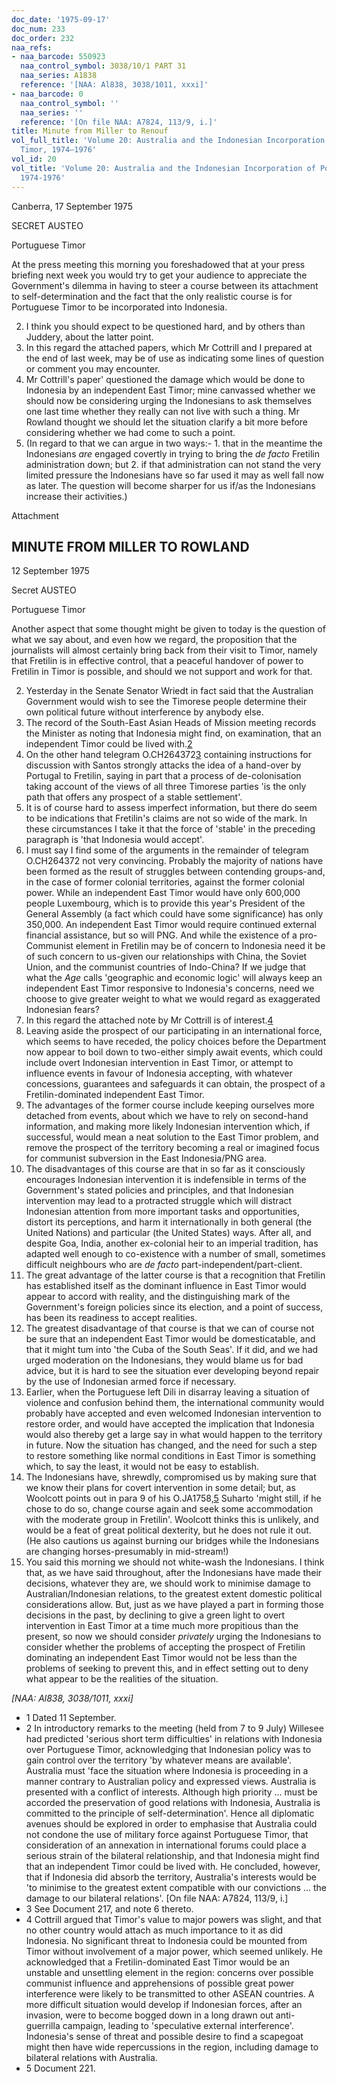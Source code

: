 ```yaml
---
doc_date: '1975-09-17'
doc_num: 233
doc_order: 232
naa_refs:
- naa_barcode: 550923
  naa_control_symbol: 3038/10/1 PART 31
  naa_series: A1838
  reference: '[NAA: Al838, 3038/1011, xxxi]'
- naa_barcode: 0
  naa_control_symbol: ''
  naa_series: ''
  reference: '[On file NAA: A7824, 113/9, i.]'
title: Minute from Miller to Renouf
vol_full_title: 'Volume 20: Australia and the Indonesian Incorporation of Portuguese
  Timor, 1974–1976'
vol_id: 20
vol_title: 'Volume 20: Australia and the Indonesian Incorporation of Portuguese Timor,
  1974-1976'
---
```


Canberra, 17 September 1975

SECRET AUSTEO

Portuguese Timor

At the press meeting this morning you foreshadowed that at your press briefing next week you would try to get your audience to appreciate the Government's dilemma in having to steer a course between its attachment to self-determination and the fact that the only realistic course is for Portuguese Timor to be incorporated into Indonesia.

  2. I think you should expect to be questioned hard, and by others than Juddery, about the latter point.
  3. In this regard the attached papers, which Mr Cottrill and I prepared at the end of last week, may be of use as indicating some lines of question or comment you may encounter.
  4. Mr Cottrill's paper' questioned the damage which would be done to Indonesia by an independent East Timor; mine canvassed whether we should now be considering urging the Indonesians to ask themselves one last time whether they really can not live with such a thing. Mr Rowland thought we should let the situation clarify a bit more before considering whether we had come to such a point.
  5. (In regard to that we can argue in two ways:- 
    1. that in the meantime the Indonesians _are_ engaged covertly in trying to bring the _de facto_ Fretilin administration down; but
    2. if that administration can not stand the very limited pressure the Indonesians have so far used it may as well fall now as later. The question will become sharper for us if/as the Indonesians increase their activities.)



Attachment

## MINUTE FROM MILLER TO ROWLAND

12 September 1975

Secret AUSTEO

Portuguese Timor

Another aspect that some thought might be given to today is the question of what we say about, and even how we regard, the proposition that the journalists will almost certainly bring back from their visit to Timor, namely that Fretilin is in effective control, that a peaceful handover of power to Fretilin in Timor is possible, and should we not support and work for that.

  2. Yesterday in the Senate Senator Wriedt in fact said that the Australian Government would wish to see the Timorese people determine their own political future without interference by anybody else.
  3. The record of the South-East Asian Heads of Mission meeting records the Minister as noting that Indonesia might find, on examination, that an independent Timor could be lived with.[2](#f2)
  4. On the other hand telegram O.CH264372[3](#f3) containing instructions for discussion with Santos strongly attacks the idea of a hand-over by Portugal to Fretilin, saying in part that a process of de-colonisation taking account of the views of all three Timorese parties 'is the only path that offers any prospect of a stable settlement'.
  5. It is of course hard to assess imperfect information, but there do seem to be indications that Fretilin's claims are not so wide of the mark. In these circumstances I take it that the force of 'stable' in the preceding paragraph is 'that Indonesia would accept'.
  6. I must say I find some of the arguments in the remainder of telegram O.CH264372 not very convincing. Probably the majority of nations have been formed as the result of struggles between contending groups-and, in the case of former colonial territories, against the former colonial power. While an independent East Timor would have only 600,000 people Luxembourg, which is to provide this year's President of the General Assembly (a fact which could have some significance) has only 350,000. An independent East Timor would require continued external financial assistance, but so will PNG. And while the existence of a pro-Communist element in Fretilin may be of concern to Indonesia need it be of such concern to us-given our relationships with China, the Soviet Union, and the communist countries of Indo-China? If we judge that what the _Age_ calls 'geographic and economic logic' will always keep an independent East Timor responsive to Indonesia's concerns, need we choose to give greater weight to what we would regard as exaggerated Indonesian fears?
  7. In this regard the attached note by Mr Cottrill is of interest.[4](#f4)
  8. Leaving aside the prospect of our participating in an international force, which seems to have receded, the policy choices before the Department now appear to boil down to two-either simply await events, which could include overt Indonesian intervention in East Timor, or attempt to influence events in favour of Indonesia accepting, with whatever concessions, guarantees and safeguards it can obtain, the prospect of a Fretilin-dominated independent East Timor.
  9. The advantages of the former course include keeping ourselves more detached from events, about which we have to rely on second-hand information, and making more likely Indonesian intervention which, if successful, would mean a neat solution to the East Timor problem, and remove the prospect of the territory becoming a real or imagined focus for communist subversion in the East Indonesia/PNG area.
  10. The disadvantages of this course are that in so far as it consciously encourages Indonesian intervention it is indefensible in terms of the Government's stated policies and principles, and that Indonesian intervention may lead to a protracted struggle which will distract Indonesian attention from more important tasks and opportunities, distort its perceptions, and harm it internationally in both general (the United Nations) and particular (the United States) ways. After all, and despite Goa, India, another ex-colonial heir to an imperial tradition, has adapted well enough to co-existence with a number of small, sometimes difficult neighbours who are _de facto_ part-independent/part-client.
  11. The great advantage of the latter course is that a recognition that Fretilin has established itself as the dominant influence in East Timor would appear to accord with reality, and the distinguishing mark of the Government's foreign policies since its election, and a point of success, has been its readiness to accept realities.
  12. The greatest disadvantage of that course is that we can of course not be sure that an independent East Timor would be domesticatable, and that it might tum into 'the Cuba of the South Seas'. If it did, and we had urged moderation on the Indonesians, they would blame us for bad advice, but it is hard to see the situation ever developing beyond repair by the use of Indonesian armed force if necessary.
  13. Earlier, when the Portuguese left Dili in disarray leaving a situation of violence and confusion behind them, the international community would probably have accepted and even welcomed Indonesian intervention to restore order, and would have accepted the implication that Indonesia would also thereby get a large say in what would happen to the territory in future. Now the situation has changed, and the need for such a step to restore something like normal conditions in East Timor is something which, to say the least, it would not be easy to establish.
  14. The Indonesians have, shrewdly, compromised us by making sure that we know their plans for covert intervention in some detail; but, as Woolcott points out in para 9 of his O.JA1758,[5](#f5) Suharto 'might still, if he chose to do so, change course again and seek some accommodation with the moderate group in Fretilin'. Woolcott thinks this is unlikely, and would be a feat of great political dexterity, but he does not rule it out. (He also cautions us against burning our bridges while the Indonesians are changing horses-presumably in mid-stream!)
  15. You said this morning we should not white-wash the Indonesians. I think that, as we have said throughout, after the Indonesians have made their decisions, whatever they are, we should work to minimise damage to Australian/Indonesian relations, to the greatest extent domestic political considerations allow. But, just as we have played a part in forming those decisions in the past, by declining to give a green light to overt intervention in East Timor at a time much more propitious than the present, so now we should consider _privately_ urging the Indonesians to consider whether the problems of accepting the prospect of Fretilin dominating an independent East Timor would not be less than the problems of seeking to prevent this, and in effect setting out to deny what appear to be the realities of the situation.



 _[NAA: Al838, 3038/1011, xxxi]_

  * 1 Dated 11 September.
  * 2 In introductory remarks to the meeting (held from 7 to 9 July) Willesee had predicted 'serious short term difficulties' in relations with Indonesia over Portuguese Timor, acknowledging that Indonesian policy was to gain control over the territory 'by whatever means are available'. Australia must 'face the situation where Indonesia is proceeding in a manner contrary to Australian policy and expressed views. Australia is presented with a conflict of interests. Although high priority ... must be accorded the preservation of good relations with Indonesia, Australia is committed to the principle of self-determination'. Hence all diplomatic avenues should be explored in order to emphasise that Australia could not condone the use of military force against Portuguese Timor, that consideration of an annexation in international forums could place a serious strain of the bilateral relationship, and that Indonesia might find that an independent Timor could be lived with. He concluded, however, that if Indonesia did absorb the territory, Australia's interests would be 'to minimise to the greatest extent compatible with our convictions ... the damage to our bilateral relations'. [On file NAA: A7824, 113/9, i.]
  * 3 See Document 217, and note 6 thereto.
  * 4 Cottrill argued that Timor's value to major powers was slight, and that no other country would attach as much importance to it as did Indonesia. No significant threat to Indonesia could be mounted from Timor without involvement of a major power, which seemed unlikely. He acknowledged that a Fretilin-dominated East Timor would be an unstable and unsettling element in the region: concerns over possible communist influence and apprehensions of possible great power interference were likely to be transmitted to other ASEAN countries. A more difficult situation would develop if Indonesian forces, after an invasion, were to become bogged down in a long drawn out anti-guerrilla campaign, leading to 'speculative external interference'. Indonesia's sense of threat and possible desire to find a scapegoat might then have wide repercussions in the region, including damage to bilateral relations with Australia.
  * 5 Document 221.